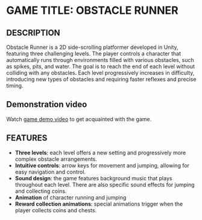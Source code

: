 # GAME TITLE: OBSTACLE RUNNER

## DESCRIPTION
Obstacle Runner is a 2D side-scrolling platformer developed in Unity, featuring three challenging levels. The player controls a character that automatically runs through environments filled with various obstacles, such as spikes, pits, and water. The goal is to reach the end of each level without colliding with any obstacles. Each level progressively increases in difficulty, introducing new types of obstacles and requiring faster reflexes and precise timing.

## Demonstration video
Watch [game demo video](https://drive.google.com/file/d/1XuDSMgaInR1-Q99Uwi5TNUiXbRO4l-TZ/view?usp=sharing) to get acquainted with the game.

## FEATURES
- **Three levels**: each level offers a new setting and progressively more complex obstacle arrangements.
- **Intuitive controls**: arrow keys for movement and jumping, allowing for easy navigation and control.
- **Sound design**: the game features background music that plays throughout each level. There are also specific sound effects for jumping and collecting coins.
- **Animation** of character running and jumping
- **Reward collection animations**: special animations trigger when the player collects coins and chests.
